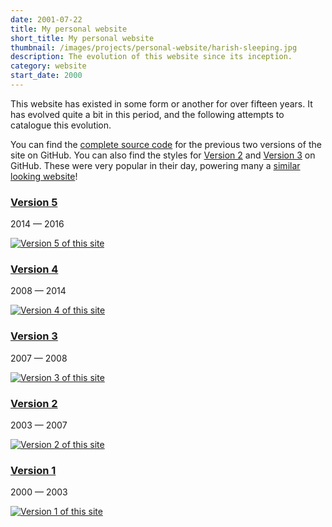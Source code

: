 ```yaml
---
date: 2001-07-22
title: My personal website
short_title: My personal website
thumbnail: /images/projects/personal-website/harish-sleeping.jpg
description: The evolution of this website since its inception.
category: website
start_date: 2000
---
```


This website has existed in some form or another for over fifteen
years. It has evolved quite a bit in this period, and the following
attempts to catalogue this evolution.

You can find the [complete source
code](https://github.com/hnarayanan/archive.harishnarayanan.org) for
the previous two versions of the site on GitHub. You can also find the
styles for [Version 2](https://github.com/hnarayanan/simplicity-2) and
[Version 3](https://github.com/hnarayanan/simplicity-3) on
GitHub. These were very popular in their day, powering many a [similar
looking website](http://jmirc.sourceforge.net)!

<div class="pure-g l-box-container">
  <div class="pure-u-1 pure-u-md-1-2">
    <div class="l-box">
      <h3 class="portfolio"><a href="https://v5.harishnarayanan.org/">Version 5</a></h3>
      <section class="post-meta summary">
	<time class="post-date">2014</time> — <time class="post-date">2016</time>
      </section>
      <p class="summary"><a href="https://v5.harishnarayanan.org"><img class="pure-img" src="/images/projects/personal-website/v5.harishnarayanan.org.png" alt="Version 5 of this site" title="Version 5 of this site"></a></p>
    </div>
  </div>
  <div class="pure-u-1 pure-u-md-1-2">
    <div class="l-box">
      <h3 class="portfolio"><a href="https://v4.harishnarayanan.org/">Version 4</a></h3>
      <section class="post-meta summary">
	<time class="post-date">2008</time> — <time class="post-date">2014</time>
      </section>
      <p class="summary"><a href="https://v4.harishnarayanan.org"><img class="pure-img" src="/images/projects/personal-website/v4.harishnarayanan.org.png" alt="Version 4 of this site" title="Version 4 of this site"></a></p>
    </div>
  </div>
  <div class="pure-u-1 pure-u-md-1-2">
    <div class="l-box">
      <h3 class="portfolio"><a href="https://v3.harishnarayanan.org/">Version 3</a></h3>
      <section class="post-meta summary">
	<time class="post-date">2007</time> — <time class="post-date">2008</time>
      </section>
      <p class="summary"><a href="https://v3.harishnarayanan.org"><img class="pure-img" src="/images/projects/personal-website/v3.harishnarayanan.org.png" alt="Version 3 of this site" title="Version 3 of this site"></a></p>
    </div>
  </div>
  <div class="pure-u-1 pure-u-md-1-2">
    <div class="l-box">
      <h3 class="portfolio"><a href="https://v2.harishnarayanan.org/">Version 2</a></h3>
      <section class="post-meta summary">
	<time class="post-date">2003</time> — <time class="post-date">2007</time>
      </section>
      <p class="summary"><a href="https://v2.harishnarayanan.org"><img class="pure-img" src="/images/projects/personal-website/v2.harishnarayanan.org.png" alt="Version 2 of this site" title="Version 2 of this site"></a></p>
    </div>
  </div>
  <div class="pure-u-1 pure-u-md-1-2">
    <div class="l-box">
      <h3 class="portfolio"><a href="https://v1.harishnarayanan.org/">Version 1</a></h3>
      <section class="post-meta summary">
	<time class="post-date">2000</time> — <time class="post-date">2003</time>
      </section>
      <p class="summary"><a href="https://v1.harishnarayanan.org"><img class="pure-img" src="/images/projects/personal-website/v1.harishnarayanan.org.png" alt="Version 1 of this site" title="Version 1 of this site"></a></p>
    </div>
  </div>
</div>
